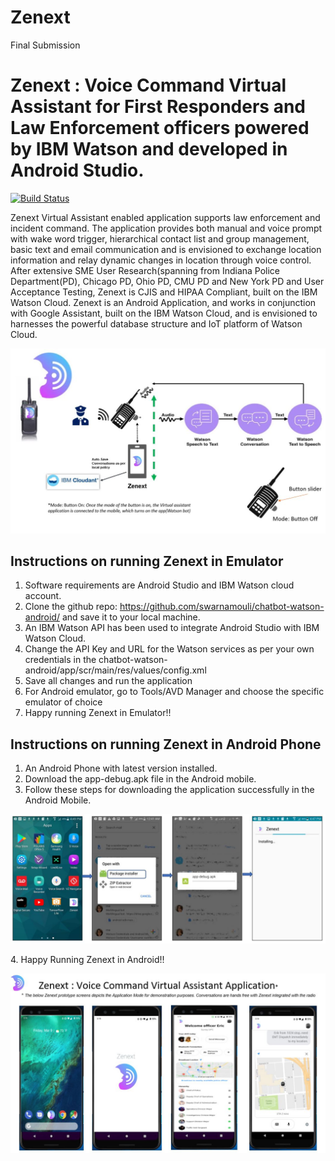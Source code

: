 # Zenext
Final Submission
# Zenext : Voice Command Virtual Assistant for First Responders and Law Enforcement officers powered by IBM Watson and developed in Android Studio.

[![Build Status](https://travis-ci.org/IBM-Cloud/chatbot-watson-android.svg?branch=master)](https://travis-ci.org/IBM-Cloud/chatbot-watson-android)

Zenext Virtual Assistant enabled application supports law enforcement and incident command.
The application provides both manual and voice prompt with wake word trigger, hierarchical contact list and group management, basic text and email communication and is envisioned to exchange location information and relay dynamic changes in location through voice control.
After extensive SME User Research(spanning from Indiana Police Department(PD), Chicago PD, Ohio PD, CMU PD and New York PD and User Acceptance Testing, Zenext is CJIS and HIPAA Compliant, built on the IBM Watson Cloud.
Zenext is an Android Application, and works in conjunction with Google Assistant, built on the IBM Watson Cloud, and is envisioned to harnesses the powerful database structure and IoT platform of Watson Cloud.

<p align="center"><img src="Zenext_arch.JPG"/></p>

## Instructions on running Zenext in Emulator
1. Software requirements are Android Studio and IBM Watson cloud account.  
2. Clone the github repo: https://github.com/swarnamouli/chatbot-watson-android/ and save it to your local machine.
3. An IBM Watson API has been used to integrate Android Studio with IBM Watson Cloud. 
4. Change the API Key and URL for the Watson services as per your own credentials in the chatbot-watson-android/app/scr/main/res/values/config.xml
5. Save all changes and run the application
6. For Android emulator, go to Tools/AVD Manager and choose the specific emulator of choice
7. Happy running Zenext in Emulator!!

## Instructions on running Zenext in Android Phone
1. An Android Phone with latest version installed.
2. Download the app-debug.apk file in the Android mobile.
3. Follow these steps for downloading the application successfully in the Android Mobile.
<p align="center"><img src="Zen_download.JPG" width="650" /></p>
4. Happy Running Zenext in Android!!

<p align="center"><img src="Zenext_New.JPG" width="650" /></p>

